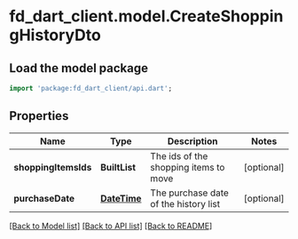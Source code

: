 # fd_dart_client.model.CreateShoppingHistoryDto

## Load the model package
```dart
import 'package:fd_dart_client/api.dart';
```

## Properties
Name | Type | Description | Notes
------------ | ------------- | ------------- | -------------
**shoppingItemsIds** | **BuiltList<String>** | The ids of the shopping items to move | [optional] 
**purchaseDate** | [**DateTime**](DateTime.md) | The purchase date of the history list | [optional] 

[[Back to Model list]](../README.md#documentation-for-models) [[Back to API list]](../README.md#documentation-for-api-endpoints) [[Back to README]](../README.md)


